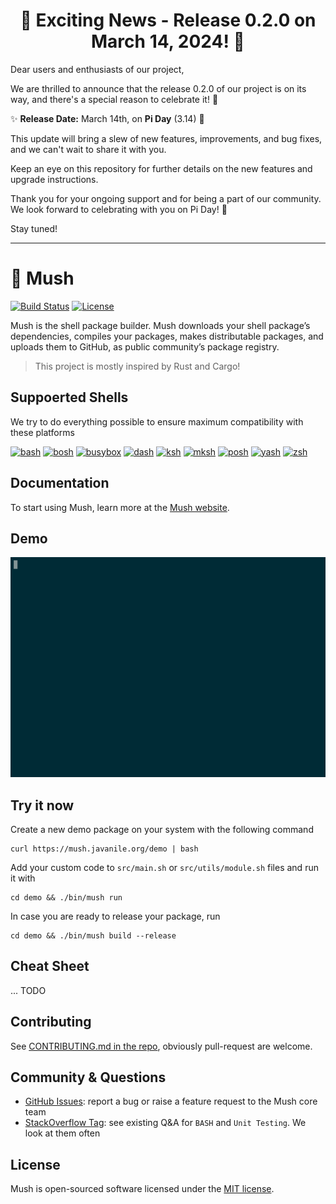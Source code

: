 <div align="center">

# 🎉 **Exciting News - Release 0.2.0 on March 14, 2024!** 🥧

</div>

Dear users and enthusiasts of our project,

We are thrilled to announce that the release 0.2.0 of our project is on its way, and there's a special reason to celebrate it! 🚀

✨ **Release Date:** March 14th, on **Pi Day** (3.14) 🥳

This update will bring a slew of new features, improvements, and bug fixes, and we can't wait to share it with you.

Keep an eye on this repository for further details on the new features and upgrade instructions.

Thank you for your ongoing support and for being a part of our community. We look forward to celebrating with you on Pi Day! 🎈

Stay tuned!

---

# 🍄 Mush

[![Build Status](https://travis-ci.com/javanile/pipetest.svg?branch=main)](https://travis-ci.com/javanile/pipetest)
[![License](https://img.shields.io/github/license/javanile/mush.svg)](https://github.com/javanile/mush/blob/main/LICENSE)

Mush is the shell package builder. Mush downloads your shell package’s dependencies, compiles your packages, makes distributable packages, and uploads them to GitHub, as public community’s package registry.

> This project is mostly inspired by Rust and Cargo!

## Suppoerted Shells

We try to do everything possible to ensure maximum compatibility with these platforms

[![bash](https://img.shields.io/badge/bash-&ge;2.03-lightgrey.svg?style=flat)](https://www.gnu.org/software/bash/)
[![bosh](https://img.shields.io/badge/bosh-&ge;2018%2F10%2F07-lightgrey.svg?style=flat)](http://schilytools.sourceforge.net/bosh.html)
[![busybox](https://img.shields.io/badge/busybox-&ge;1.20.0-lightgrey.svg?style=flat)](https://www.busybox.net/)
[![dash](https://img.shields.io/badge/dash-&ge;0.5.4-lightgrey.svg?style=flat)](http://gondor.apana.org.au/~herbert/dash/)
[![ksh](https://img.shields.io/badge/ksh-&ge;93s-lightgrey.svg?style=flat)](http://kornshell.org)
[![mksh](https://img.shields.io/badge/mksh-&ge;R28-lightgrey.svg?style=flat)](http://www.mirbsd.org/mksh.htm)
[![posh](https://img.shields.io/badge/posh-&ge;0.3.14-lightgrey.svg?style=flat)](https://salsa.debian.org/clint/posh)
[![yash](https://img.shields.io/badge/yash-&ge;2.29-lightgrey.svg?style=flat)](https://yash.osdn.jp/)
[![zsh](https://img.shields.io/badge/zsh-&ge;3.1.9-lightgrey.svg?style=flat)](https://www.zsh.org/)

## Documentation

To start using Mush, learn more at the [Mush website](https://mush.javanile.org).

## Demo

[![mush](https://raw.githubusercontent.com/francescobianco/ghostplay-demos/main/demos/mush/demo.gif)](https://raw.githubusercontent.com/francescobianco/ghostplay-demos/main/demos/mush/demo.gif)

## Try it now

Create a new demo package on your system with the following command

```shell
curl https://mush.javanile.org/demo | bash
```

Add your custom code to `src/main.sh` or `src/utils/module.sh` files and run it with

```shell
cd demo && ./bin/mush run 
```

In case you are ready to release your package, run

```shell
cd demo && ./bin/mush build --release
```

## Cheat Sheet

... TODO

## Contributing

See [CONTRIBUTING.md in the repo](https://github.com/javanile/mush/blob/main/CONTRIBUTING.md), obviously pull-request are welcome.

## Community & Questions

- [GitHub Issues](https://github.com/javanile/mush/issues): report a bug or raise a feature request to the Mush core team
- [StackOverflow Tag](https://stackoverflow.com/questions/tagged/bash+unit-testing): see existing Q&A for `BASH` and `Unit Testing`. We look at them often

## License

Mush is open-sourced software licensed under the [MIT license](LICENSE.md).
